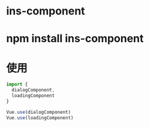 # ins-component

# npm install ins-component

# 使用
```js
import {
  dialogComponent,
  loadingComponent
}

Vue.use(dialogComponent)
Vue.use(loadingComponent)
```
